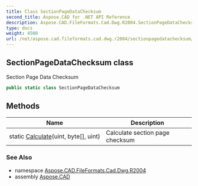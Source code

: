 ```yaml
---
title: Class SectionPageDataChecksum
second_title: Aspose.CAD for .NET API Reference
description: Aspose.CAD.FileFormats.Cad.Dwg.R2004.SectionPageDataChecksum class. Section Page Data Checksum
type: docs
weight: 4500
url: /net/aspose.cad.fileformats.cad.dwg.r2004/sectionpagedatachecksum/
---
```

## SectionPageDataChecksum class

Section Page Data Checksum

```csharp
public static class SectionPageDataChecksum
```

## Methods

| Name | Description |
| --- | --- |
| static [Calculate](../../aspose.cad.fileformats.cad.dwg.r2004/sectionpagedatachecksum/calculate/)(uint, byte[], uint) | Calculate section page checksum |

### See Also

* namespace [Aspose.CAD.FileFormats.Cad.Dwg.R2004](../../aspose.cad.fileformats.cad.dwg.r2004/)
* assembly [Aspose.CAD](../../)


